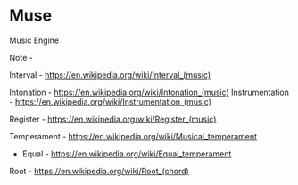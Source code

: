 # Muse

Music Engine

Note - 

Interval - https://en.wikipedia.org/wiki/Interval_(music)

Intonation - https://en.wikipedia.org/wiki/Intonation_(music)
Instrumentation - https://en.wikipedia.org/wiki/Instrumentation_(music)

Register - https://en.wikipedia.org/wiki/Register_(music)

Temperament - https://en.wikipedia.org/wiki/Musical_temperament
  - Equal - https://en.wikipedia.org/wiki/Equal_temperament

Root - https://en.wikipedia.org/wiki/Root_(chord)
